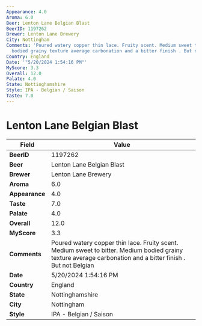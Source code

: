 ```yaml
---
Appearance: 4.0
Aroma: 6.0
Beer: Lenton Lane Belgian Blast
BeerID: 1197262
Brewer: Lenton Lane Brewery
City: Nottingham
Comments: 'Poured watery copper thin lace. Fruity scent. Medium sweet to bitter. Medium
  bodied grainy texture average carbonation and a bitter finish . But not Belgian '
Country: England
Date: '"5/20/2024 1:54:16 PM"'
MyScore: 3.3
Overall: 12.0
Palate: 4.0
State: Nottinghamshire
Style: IPA - Belgian / Saison
Taste: 7.0
---
```


# Lenton Lane Belgian Blast

| Field         | Value |
|---------------|-------|
| **BeerID** | 1197262 |
| **Beer** | Lenton Lane Belgian Blast |
| **Brewer** | Lenton Lane Brewery |
| **Aroma** | 6.0 |
| **Appearance** | 4.0 |
| **Taste** | 7.0 |
| **Palate** | 4.0 |
| **Overall** | 12.0 |
| **MyScore** | 3.3 |
| **Comments** | Poured watery copper thin lace. Fruity scent. Medium sweet to bitter. Medium bodied grainy texture average carbonation and a bitter finish . But not Belgian  |
| **Date** | 5/20/2024 1:54:16 PM |
| **Country** | England |
| **State** | Nottinghamshire |
| **City** | Nottingham |
| **Style** | IPA - Belgian / Saison |
